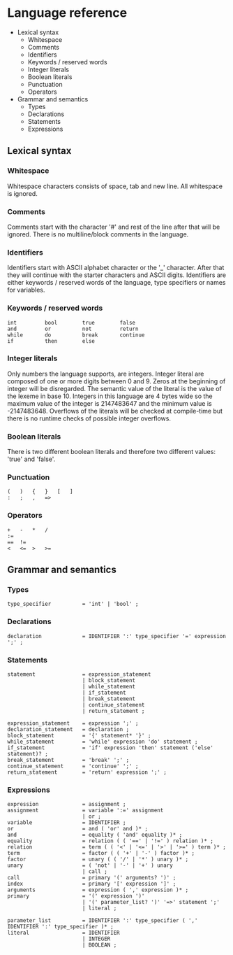 # Language reference

* Lexical syntax
    * Whitespace
    * Comments
    * Identifiers
    * Keywords / reserved words
    * Integer literals
    * Boolean literals
    * Punctuation
    * Operators
* Grammar and semantics
    * Types
    * Declarations
    * Statements
    * Expressions


## Lexical syntax

### Whitespace

Whitespace characters consists of space, tab and new line. All whitespace is
ignored.


### Comments

Comments start with the character '#' and rest of the line after that will be
ignored. There is no multiline/block comments in the language.


### Identifiers

Identifiers start with ASCII alphabet character or the '_' character. After
that they will continue with the starter characters and ASCII digits. 
Identifiers are either keywords / reserved words of the language, type
specifiers or names for variables.


### Keywords / reserved words

```
int         bool        true        false
and         or          not         return
while       do          break       continue
if          then        else        
```

### Integer literals

Only numbers the language supports, are integers. Integer literal are composed
of one or more digits between 0 and 9. Zeros at the beginning of integer will
be disregarded. The semantic value of the literal is the value of the lexeme
in base 10. Integers in this language are 4 bytes wide so the maximum value of
the integer is 2147483647 and the minimum value is -2147483648. Overflows of
the literals will be checked at compile-time but there is no runtime checks of
possible integer overflows.


### Boolean literals

There is two different boolean literals and therefore two different values: 
'true' and 'false'.


### Punctuation

```
(   )   {   }   [   ]
:   ;   ,   =>
```

### Operators

```
+   -   *   /
:=
==  !=
<   <=  >   >=
```


## Grammar and semantics

### Types

```
type_specifier          = 'int' | 'bool' ;
```


### Declarations

```
declaration             = IDENTIFIER ':' type_specifier '=' expression ';' ;
```


### Statements

```
statement               = expression_statement
                        | block_statement
                        | while_statement
                        | if_statement
                        | break_statement
                        | continue_statement
                        | return_statement ;

expression_statement    = expression ';' ;
declaration_statement   = declaration ;
block_statement         = '{' statement* '}' ;
while_statement         = 'while' expression 'do' statement ;
if_statement            = 'if' expression 'then' statement ('else' statement)? ;
break_statement         = 'break' ';' ;
continue_statement      = 'continue' ';' ;
return_statement        = 'return' expression ';' ;
```


### Expressions

```
expression              = assignment ;
assignment              = variable ':=' assignment
                        | or ;
variable                = IDENTIFIER ;
or                      = and ( 'or' and )* ;
and                     = equality ( 'and' equality )* ;
equality                = relation ( ( '==' | '!=' ) relation )* ;
relation                = term ( ( '<' | '<=' | '>' | '>=' ) term )* ;
term                    = factor ( ( '+' | '-' ) factor )* ;
factor                  = unary ( ( '/' | '*' ) unary )* ;
unary                   = ( 'not' | '-' | '+' ) unary
                        | call ;
call                    = primary '(' arguments? ')' ;
index                   = primary '[' expression ']' ;
arguments               = expression ( ',' expression )* ;
primary                 = '(' expression ')'
                        | '(' parameter_list? ')' '=>' statement ';'
                        | literal ;

parameter_list          = IDENTIFIER ':' type_specifier ( ',' IDENTIFIER ':' type_specifier )* ;
literal                 = IDENTIFIER
                        | INTEGER
                        | BOOLEAN ;
```
